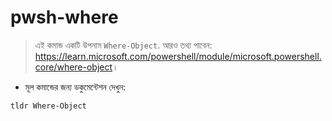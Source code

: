 # pwsh-where

> এই কমান্ড একটি উপনাম `Where-Object`.
> আরও তথ্য পাবেন: <https://learn.microsoft.com/powershell/module/microsoft.powershell.core/where-object>।

- মূল কমান্ডের জন্য ডকুমেন্টেশন দেখুন:

`tldr Where-Object`
